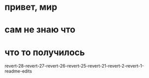 # привет, мир
# сам не знаю что
# что то получилось
revert-28-revert-27-revert-26-revert-25-revert-21-revert-2-revert-1-readme-edits
